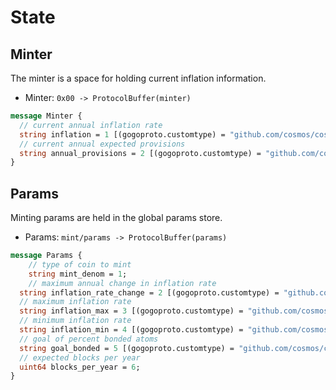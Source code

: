 <!--
order: 2
-->

# State

## Minter

The minter is a space for holding current inflation information.

 - Minter: `0x00 -> ProtocolBuffer(minter)`

```protobuf
message Minter {
  // current annual inflation rate
  string inflation = 1 [(gogoproto.customtype) = "github.com/cosmos/cosmos-sdk/types.Dec"];
  // current annual expected provisions
  string annual_provisions = 2 [(gogoproto.customtype) = "github.com/cosmos/cosmos-sdk/types.Dec"];
}
```

## Params

Minting params are held in the global params store. 

 - Params: `mint/params -> ProtocolBuffer(params)`

```protobuf
message Params {
	// type of coin to mint
	string mint_denom = 1;
	// maximum annual change in inflation rate
  string inflation_rate_change = 2 [(gogoproto.customtype) = "github.com/cosmos/cosmos-sdk/types.Dec"];
  // maximum inflation rate
  string inflation_max = 3 [(gogoproto.customtype) = "github.com/cosmos/cosmos-sdk/types.Dec"];
  // minimum inflation rate
  string inflation_min = 4 [(gogoproto.customtype) = "github.com/cosmos/cosmos-sdk/types.Dec"];
  // goal of percent bonded atoms
  string goal_bonded = 5 [(gogoproto.customtype) = "github.com/cosmos/cosmos-sdk/types.Dec"];
  // expected blocks per year
  uint64 blocks_per_year = 6;
}
```
